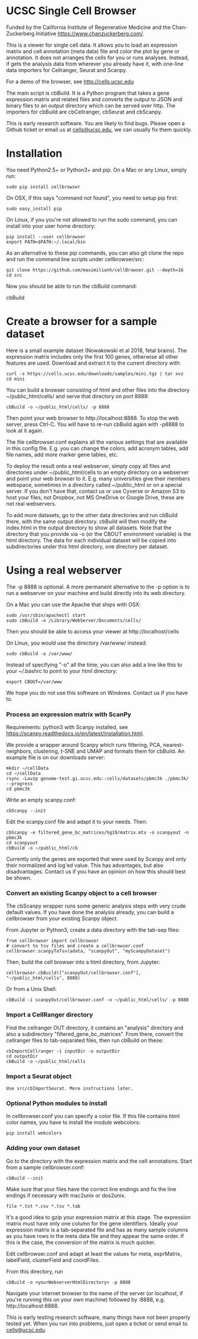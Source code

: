 UCSC Single Cell Browser
========================

Funded by the California Institute of Regenerative Medicine and the
Chan-Zuckerberg Initiative https://www.chanzuckerberg.com/.

This is a viewer for single cell data. It allows you to load an expression
matrix and cell annotation (meta data) file and color the plot by gene or
annotation. It does not arranges the cells for you or runs analyses. Instead,
if gets the analysis data from wherever you already have it, with
one-line data importers for Cellranger, Seurat and Scanpy.

For a demo of the browser, see http://cells.ucsc.edu

The main script is cbBuild. It is a Python program that takes a gene expression
matrix and related files and converts the output to JSON and binary files to
an output directory which can be served over http. The importers for cbBuild
are cbCellranger, cbSeurat and cbScanpy.

This is early research software. You are likely to find bugs. Please open a Github
ticket or email us at cells@ucsc.edu, we can usually fix them quickly.

# Installation

You need Python2.5+ or Python3+ and pip. On a Mac or any Linux, simply run:

    sudo pip install cellbrowser

On OSX, if this says "command not found", you need to setup pip first:

    sudo easy_install pip

On Linux, if you you're not allowed to run the sudo command, you can install into your user home directory:

    pip install --user cellbrowser
    export PATH=$PATH:~/.local/bin

As an alternative to these pip commands, you can also git clone the repo and
run the command line scripts under cellbrowser/src:

    git clone https://github.com/maximilianh/cellBrowser.git --depth=16
    cd src

Now you should be able to run the cbBuild command:

   cbBuild

# Create a browser for a sample dataset

Here is a small example dataset (Nowakowski et al 2018, fetal brains). The
expression matrix includes only the first 100 genes, otherwise all other
features are used. Download and extract it to the current directory with:

    curl -s https://cells.ucsc.edu/downloads/samples/mini.tgz | tar xvz
    cd mini

You can build a browser consisting of html and other files into the directory
~/public_html/cells/ and serve that directory on port 8888:

    cbBuild -o ~/public_html/cells/ -p 8888

Then point your web browser to http://localhost:8888. To stop the web server, press Ctrl-C. 
You will have to re-run cbBuild again with -p8888 to look at it again.

The file cellbrowser.conf explains all the various settings that are available
in this config file. E.g. you can change the colors, add acronym tables, add
file names, add more marker gene tables, etc.

To deploy the result onto a real webserver, simply copy all files and directories
under ~/public_html/cells to an empty directory on a webserver and point your
web browser to it. E.g. many universities give their members webspace,
sometimes in a directory called ~/public_html or on a special server. If you
don't have that, contact us or use Cyverse or Amazon S3 to host your files, not
Dropbox, not MS OneDrive or Google Drive, these are not real webservers.

To add more datasets, go to the other data directories and run cbBuild
there, with the same output directory. cbBuild will then modify the index.html
in the output directory to show all datasets. Note that the directory that you
provide via -o (or the CBOUT environment variable) is the html directory. The
data for each individual dataset will be copied into subdirectories under this
html directory, one directory per dataset.

# Using a real webserver

The -p 8888 is optional. A more permanent alternative to the -p option is to
run a webserver on your machine and build directly into its web directory.

On a Mac you can use the Apache that ships with OSX:

    sudo /usr/sbin/apachectl start
    sudo cbBuild -o /Library/WebServer/Documents/cells/

Then you should be able to access your viewer at http://localhost/cells

On Linux, you would use the directory /var/www/ instead:

    sudo cbBuild -o /var/www/

Instead of specifying "-o" all the time, you can also add a line like this to
your ~/.bashrc to point to your html directory:
 
    export CBOUT=/var/www

We hope you do not use this software on Windows. Contact us if you have to.

### Process an expression matrix with ScanPy

Requirements: python3 with Scanpy installed, see https://scanpy.readthedocs.io/en/latest/installation.html.

We provide a wrapper around Scanpy which runs filtering, PCA, nearest-neighbors, clustering, t-SNE and
UMAP and formats them for cbBuild. An example file is on our downloads server:

    mkdir ~/cellData
    cd ~/cellData
    rsync -Lavzp genome-test.gi.ucsc.edu::cells/datasets/pbmc3k ./pbmc3k/ --progress
    cd pbmc3k

Write an empty scanpy.conf:

    cbScanpy --init

Edit the scanpy.conf file and adapt it to your needs. Then:
    
    cbScanpy -e filtered_gene_bc_matrices/hg19/matrix.mtx -o scanpyout -n pbmc3k
    cd scanpyout
    cbBuild -o ~/public_html/cb

Currently only the genes are exported that were used by Scanpy and only their
normalized and log'ed value. This has advantages, but also disadvantages.  Contact
us if you have an opinion on how this should best be shown.

### Convert an existing Scanpy object to a cell browser

The cbScanpy wrapper runs some generic analysis steps with very crude default
values. If you have done the analysis already, you can build a cellbrowser from
your existing Scanpy object.

From Jupyter or Python3, create a data directory with the tab-sep files:

    from cellbrowser import cellbrowser
    # convert to tsv files and create a cellbrowser.conf
    cellbrowser.scanpyToTsv(adata, "scanpyOut", "myScanpyDataset")

Then, build the cell browser into a html directory, from Jupyter:

    cellbrowser.cbBuild(["scanpyOut/cellbrowser.conf"], "~/public_html/cells", 8888)

Or from a Unix Shell:

    cbBuild -i scanpyOut/cellbrowser.conf -o ~/public_html/cells/ -p 8888


### Import a CellRanger directory

Find the cellranger OUT directory, it contains an "analysis" directory and also
a subdirectory "filtered_gene_bc_matrices". From there, convert the cellranger files
to tab-separated files, then run cbBuild on these:

    cbImportCellranger -i inputDir -o outputDir
    cd outputDir
    cbBuild -o ~/public_html/cells

### Import a Seurat object

    Use src/cbImportSeurat. More instructions later.

### Optional Python modules to install

In cellbrowser.conf you can specify a color file. If this file contains html color names, you
have to install the module webcolors:

    pip install webcolors

### Adding your own dataset

Go to the directory with the expression matrix and the cell annotations. Start from a sample cellbrowser.conf:

    cbBuild --init

Make sure that your files have the correct line endings and fix the line endings if necessary with mac2unix or dos2unix.

    file *.txt *.csv *.tsv *.tab

It's a good idea to gzip your expression matrix at this stage. The expression matrix must have
only one column for the gene identifiers. Ideally your expression matrix is a
tab-separated file and has as many sample columns as you have rows in the meta
data file  and they appear the same order. If this is the case, the conversion of the matrix
is much quicker.

Edit cellbrowser.conf and adapt at least the values for meta, exprMatrix, labelField, clusterField and coordFiles.

From this directory, run 

    cbBuild -o <yourWebserverHtmlDirectory> -p 8888

Navigate your internet browser to the name of the server (or localhost, if you're running this on your own machine)
followed by :8888, e.g. http://localhost:8888.

This is early testing research software, many things have not been properly tested yet. When you run into problems, just open a ticket or send email to cells@ucsc.edu.
